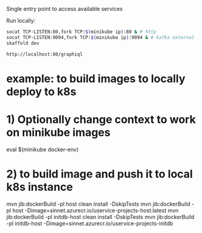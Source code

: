 Single entry point to access available services

Run locally:
```bash
socat TCP-LISTEN:80,fork TCP:$(minikube ip):80 & # http
socat TCP-LISTEN:9094,fork TCP:$(minikube ip):9094 & # kafka external
skaffold dev

http://localhost:80/graphiql
```

  # example: to build images to locally deploy to k8s
  # 1) Optionally change context to work on minikube images
  eval $(minikube docker-env)
  # 2) to build image and push it to local k8s instance
  mvn jib:dockerBuild -pl host clean install -DskipTests
  mvn jib:dockerBuild -pl host -Dimage=sinnet.azurecr.io/uservice-projects-host:latest
  mvn jib:dockerBuild -pl initdb-host clean install -DskipTests
  mvn jib:dockerBuild -pl initdb-host -Dimage=sinnet.azurecr.io/uservice-projects-initdb

